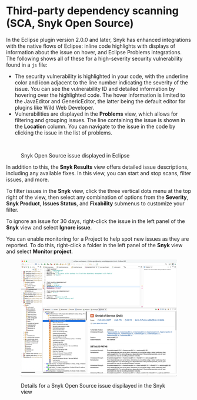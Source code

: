 # Third-party dependency scanning (SCA, Snyk Open Source)

In the Eclipse plugin version 2.0.0 and later, Snyk has enhanced integrations with the native flows of Eclipse: inline code highlights with displays of information about the issue on hover, and Eclipse Problems integrations. The following shows all of these for a high-severity security vulnerability found in a `js` file:

* The security vulnerability is highlighted in your code, with the underline color and icon adjacent to the line number indicating the severity of the issue. You can see the vulnerability ID and detailed information by hovering over the highlighted code. The hover information is limited to the JavaEditor and GenericEditor, the latter being the default editor for plugins like Wild Web Developer.
* Vulnerabilities are displayed in the **Problems** view, which allows for filtering and grouping issues. The line containing the issue is shown in the **Location** column. You can navigate to the issue in the code by clicking the issue in the list of problems.

<figure><img src="../../../.gitbook/assets/image (267) (1) (1) (1).png" alt=""><figcaption><p>Snyk Open Source issue displayed in Eclipse</p></figcaption></figure>

In addition to this, the **Snyk Results** view offers detailed issue descriptions, including any available fixes. In this view, you can start and stop scans, filter issues, and more.&#x20;

To filter issues in the **Snyk** view, click the three vertical dots menu at the top right of the view, then select any combination of options from the **Severity**, **Snyk Product**, **Issues Status**, and **Fixability** submenus to customize your filter.

To ignore an issue for 30 days, right-click the issue in the left panel of the **Snyk** view and select **Ignore issue**.

You can enable monitoring for a Project to help spot new issues as they are reported. To do this, right-click a folder in the left panel of the **Snyk** view and select **Monitor project**.&#x20;

<figure><img src="../../../.gitbook/assets/image (649).png" alt=""><figcaption><p>Details for a Snyk Open Source issue dispilayed in the Snyk view</p></figcaption></figure>
